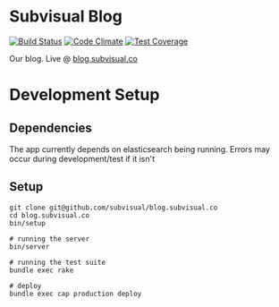 # Subvisual Blog
[![Build Status](https://semaphoreci.com/api/v1/projects/d4cb3462-8468-4dca-888f-9e311039ce8d/430739/shields_badge.svg)](https://semaphoreci.com/gb/blog-subvisual-co)
[![Code Climate](https://codeclimate.com/github/subvisual/blog.subvisual.co/badges/gpa.svg)](https://codeclimate.com/github/subvisual/blog.subvisual.co)
[![Test Coverage](https://codeclimate.com/github/subvisual/blog.subvisual.co/badges/coverage.svg)](https://codeclimate.com/github/subvisual/blog.subvisual.co/coverage)

Our blog. Live @ [blog.subvisual.co](blog.subvisual.co)

# Development Setup

## Dependencies

  The app currently depends on elasticsearch being running. Errors may occur during development/test if it isn't

## Setup

    git clone git@github.com/subvisual/blog.subvisual.co
    cd blog.subvisual.co
    bin/setup

    # running the server
    bin/server

    # running the test suite
    bundle exec rake

    # deploy
    bundle exec cap production deploy
